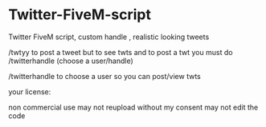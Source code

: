# Twitter-FiveM-script
Twitter FiveM script, custom handle , realistic looking tweets


/twtyy to post a tweet but to see twts and to post a twt you must do /twitterhandle (choose a user/handle)


/twitterhandle to choose a user so you can post/view twts


your license:

non commercial use 
may not reupload without my consent
may not edit the code 
